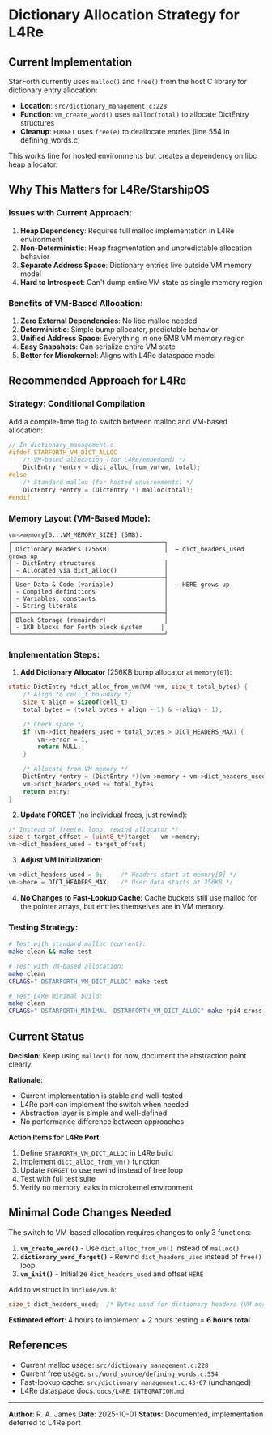 # Dictionary Allocation Strategy for L4Re

## Current Implementation

StarForth currently uses `malloc()` and `free()` from the host C library for dictionary entry allocation:

- **Location**: `src/dictionary_management.c:228`
- **Function**: `vm_create_word()` uses `malloc(total)` to allocate DictEntry structures
- **Cleanup**: `FORGET` uses `free(e)` to deallocate entries (line 554 in defining_words.c)

This works fine for hosted environments but creates a dependency on libc heap allocator.

## Why This Matters for L4Re/StarshipOS

### Issues with Current Approach:

1. **Heap Dependency**: Requires full malloc implementation in L4Re environment
2. **Non-Deterministic**: Heap fragmentation and unpredictable allocation behavior
3. **Separate Address Space**: Dictionary entries live outside VM memory model
4. **Hard to Introspect**: Can't dump entire VM state as single memory region

### Benefits of VM-Based Allocation:

1. **Zero External Dependencies**: No libc malloc needed
2. **Deterministic**: Simple bump allocator, predictable behavior
3. **Unified Address Space**: Everything in one 5MB VM memory region
4. **Easy Snapshots**: Can serialize entire VM state
5. **Better for Microkernel**: Aligns with L4Re dataspace model

## Recommended Approach for L4Re

### Strategy: Conditional Compilation

Add a compile-time flag to switch between malloc and VM-based allocation:

```c
// In dictionary_management.c
#ifdef STARFORTH_VM_DICT_ALLOC
    /* VM-based allocation (for L4Re/embedded) */
    DictEntry *entry = dict_alloc_from_vm(vm, total);
#else
    /* Standard malloc (for hosted environments) */
    DictEntry *entry = (DictEntry *) malloc(total);
#endif
```

### Memory Layout (VM-Based Mode):

```
vm->memory[0...VM_MEMORY_SIZE] (5MB):
┌──────────────────────────────────────────┐
│ Dictionary Headers (256KB)               │  ← dict_headers_used grows up
│ - DictEntry structures                   │
│ - Allocated via dict_alloc()             │
├──────────────────────────────────────────┤
│ User Data & Code (variable)              │  ← HERE grows up
│ - Compiled definitions                   │
│ - Variables, constants                   │
│ - String literals                        │
├──────────────────────────────────────────┤
│ Block Storage (remainder)                │
│ - 1KB blocks for Forth block system     │
└──────────────────────────────────────────┘
```

### Implementation Steps:

1. **Add Dictionary Allocator** (256KB bump allocator at `memory[0]`):

```c
static DictEntry *dict_alloc_from_vm(VM *vm, size_t total_bytes) {
    /* Align to cell_t boundary */
    size_t align = sizeof(cell_t);
    total_bytes = (total_bytes + align - 1) & ~(align - 1);

    /* Check space */
    if (vm->dict_headers_used + total_bytes > DICT_HEADERS_MAX) {
        vm->error = 1;
        return NULL;
    }

    /* Allocate from VM memory */
    DictEntry *entry = (DictEntry *)(vm->memory + vm->dict_headers_used);
    vm->dict_headers_used += total_bytes;
    return entry;
}
```

2. **Update FORGET** (no individual frees, just rewind):

```c
/* Instead of free(e) loop, rewind allocator */
size_t target_offset = (uint8_t*)target - vm->memory;
vm->dict_headers_used = target_offset;
```

3. **Adjust VM Initialization**:

```c
vm->dict_headers_used = 0;     /* Headers start at memory[0] */
vm->here = DICT_HEADERS_MAX;   /* User data starts at 256KB */
```

4. **No Changes to Fast-Lookup Cache**: Cache buckets still use malloc for the pointer arrays, but entries themselves
   are in VM memory.

### Testing Strategy:

```bash
# Test with standard malloc (current):
make clean && make test

# Test with VM-based allocation:
make clean
CFLAGS="-DSTARFORTH_VM_DICT_ALLOC" make test

# Test L4Re minimal build:
make clean
CFLAGS="-DSTARFORTH_MINIMAL -DSTARFORTH_VM_DICT_ALLOC" make rpi4-cross
```

## Current Status

**Decision**: Keep using `malloc()` for now, document the abstraction point clearly.

**Rationale**:

- Current implementation is stable and well-tested
- L4Re port can implement the switch when needed
- Abstraction layer is simple and well-defined
- No performance difference between approaches

**Action Items for L4Re Port**:

1. Define `STARFORTH_VM_DICT_ALLOC` in L4Re build
2. Implement `dict_alloc_from_vm()` function
3. Update `FORGET` to use rewind instead of free loop
4. Test with full test suite
5. Verify no memory leaks in microkernel environment

## Minimal Code Changes Needed

The switch to VM-based allocation requires changes to only 3 functions:

1. **`vm_create_word()`** - Use `dict_alloc_from_vm()` instead of `malloc()`
2. **`dictionary_word_forget()`** - Rewind `dict_headers_used` instead of `free()` loop
3. **`vm_init()`** - Initialize `dict_headers_used` and offset `HERE`

Add to `VM` struct in `include/vm.h`:

```c
size_t dict_headers_used;  /* Bytes used for dictionary headers (VM mode only) */
```

**Estimated effort**: 4 hours to implement + 2 hours testing = **6 hours total**

## References

- Current malloc usage: `src/dictionary_management.c:228`
- Current free usage: `src/word_source/defining_words.c:554`
- Fast-lookup cache: `src/dictionary_management.c:43-67` (unchanged)
- L4Re dataspace docs: `docs/L4RE_INTEGRATION.md`

---

**Author**: R. A. James
**Date**: 2025-10-01
**Status**: Documented, implementation deferred to L4Re port

